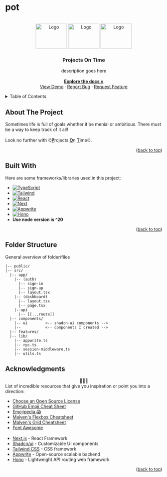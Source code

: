 # pot


<!-- PROJECT LOGO -->
<br />
<div align="center" id='readme-top'>
  <img src="https://i.ibb.co/k82fmLJ/Alarm-Clock-GIF-Animation-High-Res.gif" alt="Logo" target='blank' width="100" height="80">
  <img src="https://i.ibb.co/k82fmLJ/Alarm-Clock-GIF-Animation-High-Res.gif" alt="Logo" target='blank' width="100" height="80">
  <img src="https://i.ibb.co/k82fmLJ/Alarm-Clock-GIF-Animation-High-Res.gif" alt="Logo" target='blank' width="100" height="80">

  <h3 align="center">Projects On Time</h3>

  <p align="center">
    description goes here
    <br />
    <br />
    <a href="https://github.com/WackyChomp/pot"><strong>Explore the docs »</strong></a>
    <br />
    <a href="https://github.com/WackyChomp/pot">View Demo</a>
    ·
    <a href="https://github.com/WackyChomp/pot/issues">Report Bug</a>
    ·
    <a href="https://github.com/WackyChomp/pot/issues">Request Feature</a>
  </p>
</div>


<!-- TABLE OF CONTENTS -->
<details>
  <summary>Table of Contents</summary>
  <ol>
    <li><a href="#about-the-project">About The Project</a></li>
    <li><a href="#built-with">Built With</a></li>
    <li><a href="#acknowledgments">Acknowledgments</a></li>
    <li><a href="#"></a></li>
  </ol>
</details>


<!-- ABOUT -->
## About The Project
Sometimes life is full of goals whether it be menial or ambitious. There must be a way to keep track of it all!
<br/><br/>
Look no further with ⏰<u><b>P</b></u>rojects <u><b>O</b></u>n <u><b>T</b></u>ime⏰.


<p align="right">(<a href="#readme-top">back to top</a>)</p>


<!-- BUILT WITH -->
## Built With
Here are some frameworks/libraries used in this project:
* [![TypeScript][TypeScript]][TypeScript-url]
* [![Tailwind][Tailwind.css]][Tailwind-url]
* [![React][React.js]][React-url]
* [![Next][Next.js]][Next-url]
* [![Appwrite][Appwrite]][Appwrite-url]
* [![Hono][Hono]][Hono-url]
* <b>Use node version is ^20</b>

<p align="right">(<a href="#readme-top">back to top</a>)</p>


## Folder Structure
General overview of folder/files
```
|-- public/
|-- src/
  |-- app/
    |-- (auth)
      |-- sign-in
      |-- sign-up
      |-- layout.tsx
    |-- (dashboard)
      |-- layout.tsx
      |-- page.tsx
    |--api
      |-- [[...route]]
  |-- components/
    |-- ui        <-- shadcn-ui components -->
    |--           <-- components I created -->
  |-- features/
  |-- lib/
    |-- appwrite.ts
    |-- rpc.ts
    |-- session-middleware.ts
    |-- utils.ts
```


<!-- ACKNOWLEDGMENTS -->
## Acknowledgments
<div align="center">🌟🤗🌟</div>
List of incredible resources that give you inspiration or point you into a direction:

* [Choose an Open Source License](https://choosealicense.com)
* [GitHub Emoji Cheat Sheet](https://www.webpagefx.com/tools/emoji-cheat-sheet)
* [Emojipedia 😱](https://emojipedia.org/smileys)
* [Malven's Flexbox Cheatsheet](https://flexbox.malven.co/)
* [Malven's Grid Cheatsheet](https://grid.malven.co/)
* [Font Awesome](https://fontawesome.com)
<br><br>
* [Next.js](https://nextjs.org/) - React Framework
* [Shadcn/ui](https://ui.shadcn.com/docs) - Customizable UI components
* [Tailwind CSS](https://tailwindcss.com/docs/installation) - CSS framework
* [Appwrite](https://appwrite.io/) - Open-source scalable backend
* [Hono](https://hono.dev/) - Lightweight API routing web framework 

<p align="right">(<a href="#readme-top">back to top</a>)</p>


[Next.js]: https://img.shields.io/badge/next.js-000000?style=for-the-badge&logo=nextdotjs&logoColor=white
[Next-url]: https://nextjs.org/
[TypeScript]: https://img.shields.io/badge/TypeScript-007ACC?style=for-the-badge&logo=typescript&logoColor=white
[TypeScript-url]: https://www.typescriptlang.org/

[React.js]: https://img.shields.io/badge/React-20232A?style=for-the-badge&logo=react&logoColor=61DAFB
[React-url]: https://reactjs.org/
[Tailwind.css]: https://img.shields.io/badge/Tailwind_CSS-38B2AC?style=for-the-badge&logo=tailwind-css&logoColor=white
[Tailwind-url]: https://tailwindcss.com/

[Appwrite]: https://img.shields.io/badge/appwrite-292929?style=for-the-badge&logo=appwrite&logoColor=DD0B78
[Appwrite-url]: (https://appwrite.io/)
[Hono]: https://img.shields.io/badge/hono-bcbcbc?style=for-the-badge&logo=hono&logoColor=orange
[Hono-url]: https://hono.dev/


<!--
|--
  |--
    |-- 
      |--
        |--
-->